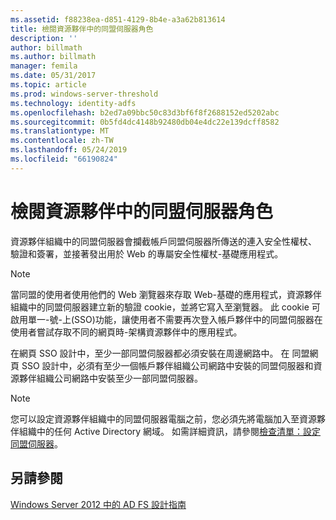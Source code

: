 ```yaml
---
ms.assetid: f88238ea-d851-4129-8b4e-a3a62b813614
title: 檢閱資源夥伴中的同盟伺服器角色
description: ''
author: billmath
ms.author: billmath
manager: femila
ms.date: 05/31/2017
ms.topic: article
ms.prod: windows-server-threshold
ms.technology: identity-adfs
ms.openlocfilehash: b2ed7a09bbc50c83d3bf6f8f2688152ed5202abc
ms.sourcegitcommit: 0b5fd4dc4148b92480db04e4dc22e139dcff8582
ms.translationtype: MT
ms.contentlocale: zh-TW
ms.lasthandoff: 05/24/2019
ms.locfileid: "66190824"
---
```

# <a name="review-the-role-of-the-federation-server-in-the-resource-partner"></a>檢閱資源夥伴中的同盟伺服器角色

資源夥伴組織中的同盟伺服器會攔截帳戶同盟伺服器所傳送的連入安全性權杖、 驗證和簽署，並接著發出用於 Web 的專屬安全性權杖\-基礎應用程式。  
  
> [!NOTE]  
> 當同盟的使用者使用他們的 Web 瀏覽器來存取 Web\-基礎的應用程式，資源夥伴組織中的同盟伺服器建立新的驗證 cookie，並將它寫入至瀏覽器。 此 cookie 可啟用單一\-號\-上\(SSO\)功能，讓使用者不需要再次登入帳戶夥伴中的同盟伺服器在使用者嘗試存取不同的網頁時\-架構資源夥伴中的應用程式。  
  
在網頁 SSO 設計中，至少一部同盟伺服器都必須安裝在周邊網路中。 在 同盟網頁 SSO 設計中，必須有至少一個帳戶夥伴組織公司網路中安裝的同盟伺服器和資源夥伴組織公司網路中安裝至少一部同盟伺服器。  
  
> [!NOTE]  
> 您可以設定資源夥伴組織中的同盟伺服器電腦之前，您必須先將電腦加入至資源夥伴組織中的任何 Active Directory 網域。 如需詳細資訊，請參閱[檢查清單：設定同盟伺服器](../../ad-fs/deployment/Checklist--Setting-Up-a-Federation-Server.md)。  
  
## <a name="see-also"></a>另請參閱
[Windows Server 2012 中的 AD FS 設計指南](AD-FS-Design-Guide-in-Windows-Server-2012.md)

